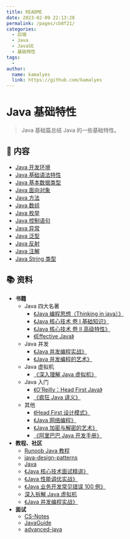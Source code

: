 ```yaml
---
title: README
date: 2023-02-09 22:13:28
permalink: /pages/cb8f21/
categories:
  - 后端
  - Java
  - JavaSE
  - 基础特性
tags:
  - 
author: 
  name: kamalyes
  link: https://github.com/kamalyes
---
```

# Java 基础特性

> Java 基础篇总结 Java 的一些基础特性。

## 📖 内容

- [Java 开发环境](00.Java开发环境.md)
- [Java 基础语法特性](01.Java基础语法.md)
- [Java 基本数据类型](02.Java基本数据类型.md)
- [Java 面向对象](03.Java面向对象.md)
- [Java 方法](04.Java方法.md)
- [Java 数组](05.Java数组.md)
- [Java 枚举](06.Java枚举.md)
- [Java 控制语句](07.Java控制语句.md)
- [Java 异常](08.Java异常.md)
- [Java 泛型](09.Java泛型.md)
- [Java 反射](01.Java反射.md)
- [Java 注解](11.Java注解.md)
- [Java String 类型](13.JavaString类型.md)

## 📚 资料

- **书籍**
  - Java 四大名著
    - [《Java 编程思想（Thinking in java）》](https://book.douban.com/subject/2130190/)
    - [《Java 核心技术 卷 I 基础知识》](https://book.douban.com/subject/26880667/)
    - [《Java 核心技术 卷 II 高级特性》](https://book.douban.com/subject/27165931/)
    - [《Effective Java》](https://book.douban.com/subject/30412517/)
  - Java 并发
    - [《Java 并发编程实战》](https://book.douban.com/subject/10484692/)
    - [《Java 并发编程的艺术》](https://book.douban.com/subject/26591326/)
  - Java 虚拟机
    - [《深入理解 Java 虚拟机》](https://book.douban.com/subject/34907497/)
  - Java 入门
    - [《O'Reilly：Head First Java》](https://book.douban.com/subject/2000732/)
    - [《疯狂 Java 讲义》](https://book.douban.com/subject/3246499/)
  - 其他
    - [《Head First 设计模式》](https://book.douban.com/subject/2243615/)
    - [《Java 网络编程》](https://book.douban.com/subject/1438754/)
    - [《Java 加密与解密的艺术》](https://book.douban.com/subject/25861566/)
    - [《阿里巴巴 Java 开发手册》](https://book.douban.com/subject/27605355/)
- **教程、社区**
  - [Runoob Java 教程](https://www.runoob.com/java/java-tutorial.html)
  - [java-design-patterns](https://github.com/iluwatar/java-design-patterns)
  - [Java](https://github.com/TheAlgorithms/Java)
  - [《Java 核心技术面试精讲》](https://time.geekbang.org/column/intro/82)
  - [《Java 性能调优实战》](https://time.geekbang.org/column/intro/100028001)
  - [《Java 业务开发常见错误 100 例》](https://time.geekbang.org/column/intro/100047701)
  - [深入拆解 Java 虚拟机](https://time.geekbang.org/column/intro/100010301)
  - [《Java 并发编程实战》](https://time.geekbang.org/column/intro/100023901)
- **面试**
  - [CS-Notes](https://github.com/CyC2018/CS-Notes)
  - [JavaGuide](https://github.com/Snailclimb/JavaGuide)
  - [advanced-java](https://github.com/doocs/advanced-java)
